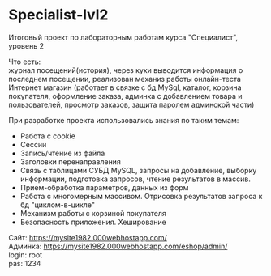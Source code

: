 # Specialist-lvl2
Итоговый проект по лабораторным работам курса "Специалист", уровень 2 <br>

Что есть: <br>
журнал посещений(история), через куки выводится информация о последнем посещении,
реализован механиз работы онлайн-теста<br>
Интернет магазин (работает в связке с бд MySql, каталог, корзина покупателя, оформление заказа, админка с добавлением товара
 и пользователей, просмотр заказов, защита паролем админской части) <br>

При разработке проекта использовались знания по таким темам:
<ul>
<li>Работа с cookie</li>
<li>Сессии</li>
<li>Запись/чтение из файла</li>
<li>Заголовки перенаправления</li>
<li>Связь с таблицами СУБД MySQL, запросы на добавление, выборку информации, подготовка запросов, чтение результатов в массив.</li>
<li>Прием-обработка параметров, данных из форм</li>
<li>Работа с многомерным массивом. Отрисовка результатов запроса к бд "циклом-в-цикле"</li>
<li>Механизм работы с корзиной покупателя</li>
<li>Безопасность приложения. Хеширование</li>  
</ul>

Сайт: https://mysite1982.000webhostapp.com/<br>
Админка: https://mysite1982.000webhostapp.com/eshop/admin/<br>
login: root<br>
pas: 1234<br>
